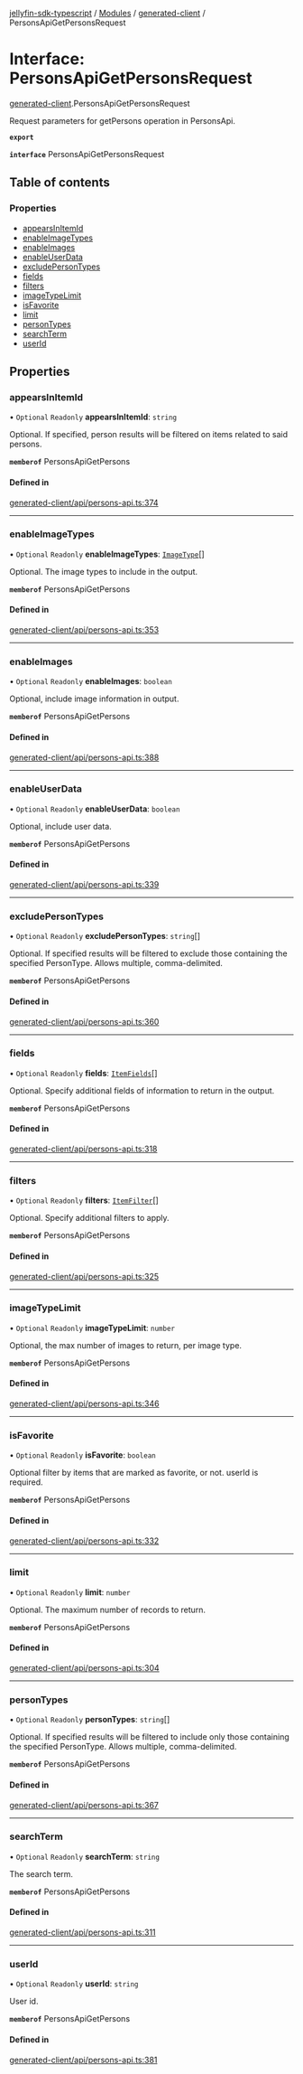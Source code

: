 [jellyfin-sdk-typescript](../README.md) / [Modules](../modules.md) / [generated-client](../modules/generated_client.md) / PersonsApiGetPersonsRequest

# Interface: PersonsApiGetPersonsRequest

[generated-client](../modules/generated_client.md).PersonsApiGetPersonsRequest

Request parameters for getPersons operation in PersonsApi.

**`export`**

**`interface`** PersonsApiGetPersonsRequest

## Table of contents

### Properties

- [appearsInItemId](generated_client.PersonsApiGetPersonsRequest.md#appearsinitemid)
- [enableImageTypes](generated_client.PersonsApiGetPersonsRequest.md#enableimagetypes)
- [enableImages](generated_client.PersonsApiGetPersonsRequest.md#enableimages)
- [enableUserData](generated_client.PersonsApiGetPersonsRequest.md#enableuserdata)
- [excludePersonTypes](generated_client.PersonsApiGetPersonsRequest.md#excludepersontypes)
- [fields](generated_client.PersonsApiGetPersonsRequest.md#fields)
- [filters](generated_client.PersonsApiGetPersonsRequest.md#filters)
- [imageTypeLimit](generated_client.PersonsApiGetPersonsRequest.md#imagetypelimit)
- [isFavorite](generated_client.PersonsApiGetPersonsRequest.md#isfavorite)
- [limit](generated_client.PersonsApiGetPersonsRequest.md#limit)
- [personTypes](generated_client.PersonsApiGetPersonsRequest.md#persontypes)
- [searchTerm](generated_client.PersonsApiGetPersonsRequest.md#searchterm)
- [userId](generated_client.PersonsApiGetPersonsRequest.md#userid)

## Properties

### appearsInItemId

• `Optional` `Readonly` **appearsInItemId**: `string`

Optional. If specified, person results will be filtered on items related to said persons.

**`memberof`** PersonsApiGetPersons

#### Defined in

[generated-client/api/persons-api.ts:374](https://github.com/thornbill/jellyfin-sdk-typescript/blob/e4df7f8/src/generated-client/api/persons-api.ts#L374)

___

### enableImageTypes

• `Optional` `Readonly` **enableImageTypes**: [`ImageType`](../enums/generated_client.ImageType.md)[]

Optional. The image types to include in the output.

**`memberof`** PersonsApiGetPersons

#### Defined in

[generated-client/api/persons-api.ts:353](https://github.com/thornbill/jellyfin-sdk-typescript/blob/e4df7f8/src/generated-client/api/persons-api.ts#L353)

___

### enableImages

• `Optional` `Readonly` **enableImages**: `boolean`

Optional, include image information in output.

**`memberof`** PersonsApiGetPersons

#### Defined in

[generated-client/api/persons-api.ts:388](https://github.com/thornbill/jellyfin-sdk-typescript/blob/e4df7f8/src/generated-client/api/persons-api.ts#L388)

___

### enableUserData

• `Optional` `Readonly` **enableUserData**: `boolean`

Optional, include user data.

**`memberof`** PersonsApiGetPersons

#### Defined in

[generated-client/api/persons-api.ts:339](https://github.com/thornbill/jellyfin-sdk-typescript/blob/e4df7f8/src/generated-client/api/persons-api.ts#L339)

___

### excludePersonTypes

• `Optional` `Readonly` **excludePersonTypes**: `string`[]

Optional. If specified results will be filtered to exclude those containing the specified PersonType. Allows multiple, comma-delimited.

**`memberof`** PersonsApiGetPersons

#### Defined in

[generated-client/api/persons-api.ts:360](https://github.com/thornbill/jellyfin-sdk-typescript/blob/e4df7f8/src/generated-client/api/persons-api.ts#L360)

___

### fields

• `Optional` `Readonly` **fields**: [`ItemFields`](../enums/generated_client.ItemFields.md)[]

Optional. Specify additional fields of information to return in the output.

**`memberof`** PersonsApiGetPersons

#### Defined in

[generated-client/api/persons-api.ts:318](https://github.com/thornbill/jellyfin-sdk-typescript/blob/e4df7f8/src/generated-client/api/persons-api.ts#L318)

___

### filters

• `Optional` `Readonly` **filters**: [`ItemFilter`](../enums/generated_client.ItemFilter.md)[]

Optional. Specify additional filters to apply.

**`memberof`** PersonsApiGetPersons

#### Defined in

[generated-client/api/persons-api.ts:325](https://github.com/thornbill/jellyfin-sdk-typescript/blob/e4df7f8/src/generated-client/api/persons-api.ts#L325)

___

### imageTypeLimit

• `Optional` `Readonly` **imageTypeLimit**: `number`

Optional, the max number of images to return, per image type.

**`memberof`** PersonsApiGetPersons

#### Defined in

[generated-client/api/persons-api.ts:346](https://github.com/thornbill/jellyfin-sdk-typescript/blob/e4df7f8/src/generated-client/api/persons-api.ts#L346)

___

### isFavorite

• `Optional` `Readonly` **isFavorite**: `boolean`

Optional filter by items that are marked as favorite, or not. userId is required.

**`memberof`** PersonsApiGetPersons

#### Defined in

[generated-client/api/persons-api.ts:332](https://github.com/thornbill/jellyfin-sdk-typescript/blob/e4df7f8/src/generated-client/api/persons-api.ts#L332)

___

### limit

• `Optional` `Readonly` **limit**: `number`

Optional. The maximum number of records to return.

**`memberof`** PersonsApiGetPersons

#### Defined in

[generated-client/api/persons-api.ts:304](https://github.com/thornbill/jellyfin-sdk-typescript/blob/e4df7f8/src/generated-client/api/persons-api.ts#L304)

___

### personTypes

• `Optional` `Readonly` **personTypes**: `string`[]

Optional. If specified results will be filtered to include only those containing the specified PersonType. Allows multiple, comma-delimited.

**`memberof`** PersonsApiGetPersons

#### Defined in

[generated-client/api/persons-api.ts:367](https://github.com/thornbill/jellyfin-sdk-typescript/blob/e4df7f8/src/generated-client/api/persons-api.ts#L367)

___

### searchTerm

• `Optional` `Readonly` **searchTerm**: `string`

The search term.

**`memberof`** PersonsApiGetPersons

#### Defined in

[generated-client/api/persons-api.ts:311](https://github.com/thornbill/jellyfin-sdk-typescript/blob/e4df7f8/src/generated-client/api/persons-api.ts#L311)

___

### userId

• `Optional` `Readonly` **userId**: `string`

User id.

**`memberof`** PersonsApiGetPersons

#### Defined in

[generated-client/api/persons-api.ts:381](https://github.com/thornbill/jellyfin-sdk-typescript/blob/e4df7f8/src/generated-client/api/persons-api.ts#L381)
